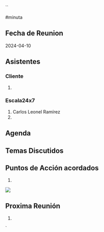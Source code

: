 ``

#minuta
## Fecha de Reunion
2024-04-10

## Asistentes

### Cliente
1. 
### Escala24x7
1. Carlos Leonel Ramírez
2. 

## Agenda

## Temas Discutidos



## Puntos de Acción acordados
1. 
![](Pasted%20image%2020240410104727.png)
## Proxima Reunión
1.  

`